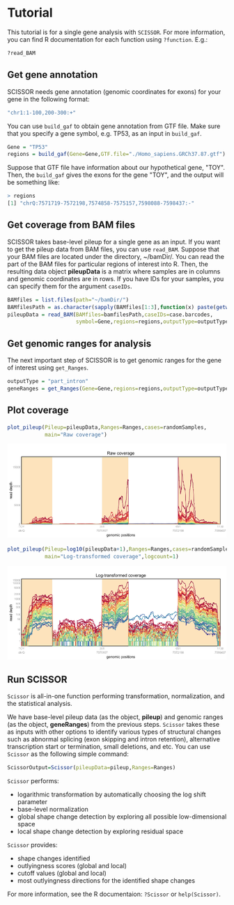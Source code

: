 
# Tutorial 

This tutorial is for a single gene analysis with `SCISSOR`. For more information, you can find R documentation for each function using `?function`. E.g.:

```r
?read_BAM
```

## Get gene annotation

SCISSOR needs gene annotation (genomic coordinates for exons) for your gene in the following format: 

```r
"chr1:1-100,200-300:+"
```

You can use `build_gaf` to obtain gene annotation from GTF file. Make sure that you specify a gene symbol, e.g. TP53, as an input in `build_gaf`.

```r
Gene = "TP53"
regions = build_gaf(Gene=Gene,GTF.file="./Homo_sapiens.GRCh37.87.gtf")
```

Suppose that GTF file have information about our hypothetical gene, "TOY". Then, the `build_gaf` gives the exons for the gene "TOY", and the output will be something like:

```r
> regions
[1] "chrQ:7571719-7572198,7574858-7575157,7598088-7598437:-"
```

## Get coverage from BAM files

SCISSOR takes base-level pileup for a single gene as an input. If you want to get the pileup data from BAM files, you can use `read_BAM`. Suppose that your BAM files are located under the directory, ~/bamDir/. You can read the part of the BAM files for particular regions of interest into R. Then, the resulting data object **pileupData** is a matrix where samples are in columns and genomic coordinates are in rows. If you have IDs for your samples, you can specify them for the argument `caseIDs`. 

```r
BAMfiles = list.files(path="~/bamDir/")
BAMfilesPath = as.character(sapply(BAMfiles[1:3],function(x) paste(getwd(),x,sep="/")))
pileupData = read_BAM(BAMfiles=bamfilesPath,caseIDs=case.barcodes,
                      symbol=Gene,regions=regions,outputType=outputType)
```

## Get genomic ranges for analysis

The next important step of SCISSOR is to get genomic ranges for the gene of interest using `get_Ranges`. 

```r
outputType = "part_intron"
geneRanges = get_Ranges(Gene=Gene,regions=regions,outputType=outputType)
```

## Plot coverage

```r
plot_pileup(Pileup=pileupData,Ranges=Ranges,cases=randomSamples,
            main="Raw coverage")
```

![toyrawpileup](images/TOY_raw.png)

```r
plot_pileup(Pileup=log10(pileupData+1),Ranges=Ranges,cases=randomSamples,
            main="Log-transformed coverage",logcount=1)
```

![toyrawpileup](images/TOY_log.png)


## Run SCISSOR

`Scissor` is all-in-one function performing transformation, normalization, and the statistical analysis. 

We have base-level pileup data (as the object, **pileup**) and genomic ranges (as the object, **geneRanges**) from the previous steps. `Scissor` takes these as inputs with other options to  identify various types of structural changes such as abnormal splicing (exon skipping and intron retention), alternative transcription start or termination, small deletions, and etc. You can use `Scissor` as the following simple command:

```r
ScissorOutput=Scissor(pileupData=pileup,Ranges=Ranges)
```

`Scissor` performs:

* logarithmic transformation by automatically choosing the log shift parameter
* base-level normalization   
* global shape change detection by exploring all possible low-dimensional space   
* local shape change detection by exploring residual space   



`Scissor` provides:

* shape changes identified
* outlyingness scores (global and local)  
* cutoff values (global and local)    
* most outlyingness directions for the identified shape changes   

For more information, see the R documentaion: `?Scissor` or `help(Scissor)`. 






